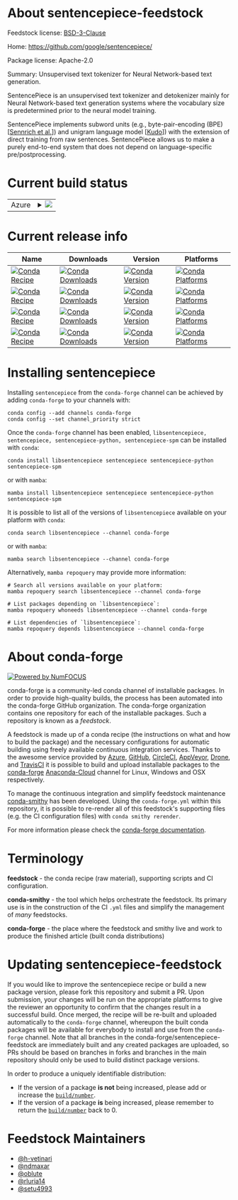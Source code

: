 About sentencepiece-feedstock
=============================

Feedstock license: [BSD-3-Clause](https://github.com/conda-forge/sentencepiece-feedstock/blob/main/LICENSE.txt)

Home: https://github.com/google/sentencepiece/

Package license: Apache-2.0

Summary: Unsupervised text tokenizer for Neural Network-based text generation.

SentencePiece is an unsupervised text tokenizer and detokenizer mainly for
Neural Network-based text generation systems where the vocabulary size is
predetermined prior to the neural model training.

SentencePiece implements subword units (e.g., byte-pair-encoding (BPE)
[[Sennrich et al.](http://www.aclweb.org/anthology/P16-1162)]) and unigram
language model [[Kudo](https://arxiv.org/abs/1804.109590)]) with the
extension of direct training from raw sentences. SentencePiece allows us to
make a purely end-to-end system that does not depend on language-specific
pre/postprocessing.


Current build status
====================


<table>
    
  <tr>
    <td>Azure</td>
    <td>
      <details>
        <summary>
          <a href="https://dev.azure.com/conda-forge/feedstock-builds/_build/latest?definitionId=10233&branchName=main">
            <img src="https://dev.azure.com/conda-forge/feedstock-builds/_apis/build/status/sentencepiece-feedstock?branchName=main">
          </a>
        </summary>
        <table>
          <thead><tr><th>Variant</th><th>Status</th></tr></thead>
          <tbody><tr>
              <td>linux_64_libprotobuf3.21</td>
              <td>
                <a href="https://dev.azure.com/conda-forge/feedstock-builds/_build/latest?definitionId=10233&branchName=main">
                  <img src="https://dev.azure.com/conda-forge/feedstock-builds/_apis/build/status/sentencepiece-feedstock?branchName=main&jobName=linux&configuration=linux%20linux_64_libprotobuf3.21" alt="variant">
                </a>
              </td>
            </tr><tr>
              <td>linux_64_libprotobuf4.23.2</td>
              <td>
                <a href="https://dev.azure.com/conda-forge/feedstock-builds/_build/latest?definitionId=10233&branchName=main">
                  <img src="https://dev.azure.com/conda-forge/feedstock-builds/_apis/build/status/sentencepiece-feedstock?branchName=main&jobName=linux&configuration=linux%20linux_64_libprotobuf4.23.2" alt="variant">
                </a>
              </td>
            </tr><tr>
              <td>linux_aarch64_libprotobuf3.21</td>
              <td>
                <a href="https://dev.azure.com/conda-forge/feedstock-builds/_build/latest?definitionId=10233&branchName=main">
                  <img src="https://dev.azure.com/conda-forge/feedstock-builds/_apis/build/status/sentencepiece-feedstock?branchName=main&jobName=linux&configuration=linux%20linux_aarch64_libprotobuf3.21" alt="variant">
                </a>
              </td>
            </tr><tr>
              <td>linux_aarch64_libprotobuf4.23.2</td>
              <td>
                <a href="https://dev.azure.com/conda-forge/feedstock-builds/_build/latest?definitionId=10233&branchName=main">
                  <img src="https://dev.azure.com/conda-forge/feedstock-builds/_apis/build/status/sentencepiece-feedstock?branchName=main&jobName=linux&configuration=linux%20linux_aarch64_libprotobuf4.23.2" alt="variant">
                </a>
              </td>
            </tr><tr>
              <td>linux_ppc64le_libprotobuf3.21</td>
              <td>
                <a href="https://dev.azure.com/conda-forge/feedstock-builds/_build/latest?definitionId=10233&branchName=main">
                  <img src="https://dev.azure.com/conda-forge/feedstock-builds/_apis/build/status/sentencepiece-feedstock?branchName=main&jobName=linux&configuration=linux%20linux_ppc64le_libprotobuf3.21" alt="variant">
                </a>
              </td>
            </tr><tr>
              <td>linux_ppc64le_libprotobuf4.23.2</td>
              <td>
                <a href="https://dev.azure.com/conda-forge/feedstock-builds/_build/latest?definitionId=10233&branchName=main">
                  <img src="https://dev.azure.com/conda-forge/feedstock-builds/_apis/build/status/sentencepiece-feedstock?branchName=main&jobName=linux&configuration=linux%20linux_ppc64le_libprotobuf4.23.2" alt="variant">
                </a>
              </td>
            </tr><tr>
              <td>osx_64_libprotobuf3.21</td>
              <td>
                <a href="https://dev.azure.com/conda-forge/feedstock-builds/_build/latest?definitionId=10233&branchName=main">
                  <img src="https://dev.azure.com/conda-forge/feedstock-builds/_apis/build/status/sentencepiece-feedstock?branchName=main&jobName=osx&configuration=osx%20osx_64_libprotobuf3.21" alt="variant">
                </a>
              </td>
            </tr><tr>
              <td>osx_64_libprotobuf4.23.2</td>
              <td>
                <a href="https://dev.azure.com/conda-forge/feedstock-builds/_build/latest?definitionId=10233&branchName=main">
                  <img src="https://dev.azure.com/conda-forge/feedstock-builds/_apis/build/status/sentencepiece-feedstock?branchName=main&jobName=osx&configuration=osx%20osx_64_libprotobuf4.23.2" alt="variant">
                </a>
              </td>
            </tr><tr>
              <td>osx_arm64_libprotobuf3.21</td>
              <td>
                <a href="https://dev.azure.com/conda-forge/feedstock-builds/_build/latest?definitionId=10233&branchName=main">
                  <img src="https://dev.azure.com/conda-forge/feedstock-builds/_apis/build/status/sentencepiece-feedstock?branchName=main&jobName=osx&configuration=osx%20osx_arm64_libprotobuf3.21" alt="variant">
                </a>
              </td>
            </tr><tr>
              <td>osx_arm64_libprotobuf4.23.2</td>
              <td>
                <a href="https://dev.azure.com/conda-forge/feedstock-builds/_build/latest?definitionId=10233&branchName=main">
                  <img src="https://dev.azure.com/conda-forge/feedstock-builds/_apis/build/status/sentencepiece-feedstock?branchName=main&jobName=osx&configuration=osx%20osx_arm64_libprotobuf4.23.2" alt="variant">
                </a>
              </td>
            </tr><tr>
              <td>win_64_libprotobuf3.21</td>
              <td>
                <a href="https://dev.azure.com/conda-forge/feedstock-builds/_build/latest?definitionId=10233&branchName=main">
                  <img src="https://dev.azure.com/conda-forge/feedstock-builds/_apis/build/status/sentencepiece-feedstock?branchName=main&jobName=win&configuration=win%20win_64_libprotobuf3.21" alt="variant">
                </a>
              </td>
            </tr><tr>
              <td>win_64_libprotobuf4.23.2</td>
              <td>
                <a href="https://dev.azure.com/conda-forge/feedstock-builds/_build/latest?definitionId=10233&branchName=main">
                  <img src="https://dev.azure.com/conda-forge/feedstock-builds/_apis/build/status/sentencepiece-feedstock?branchName=main&jobName=win&configuration=win%20win_64_libprotobuf4.23.2" alt="variant">
                </a>
              </td>
            </tr>
          </tbody>
        </table>
      </details>
    </td>
  </tr>
</table>

Current release info
====================

| Name | Downloads | Version | Platforms |
| --- | --- | --- | --- |
| [![Conda Recipe](https://img.shields.io/badge/recipe-libsentencepiece-green.svg)](https://anaconda.org/conda-forge/libsentencepiece) | [![Conda Downloads](https://img.shields.io/conda/dn/conda-forge/libsentencepiece.svg)](https://anaconda.org/conda-forge/libsentencepiece) | [![Conda Version](https://img.shields.io/conda/vn/conda-forge/libsentencepiece.svg)](https://anaconda.org/conda-forge/libsentencepiece) | [![Conda Platforms](https://img.shields.io/conda/pn/conda-forge/libsentencepiece.svg)](https://anaconda.org/conda-forge/libsentencepiece) |
| [![Conda Recipe](https://img.shields.io/badge/recipe-sentencepiece-green.svg)](https://anaconda.org/conda-forge/sentencepiece) | [![Conda Downloads](https://img.shields.io/conda/dn/conda-forge/sentencepiece.svg)](https://anaconda.org/conda-forge/sentencepiece) | [![Conda Version](https://img.shields.io/conda/vn/conda-forge/sentencepiece.svg)](https://anaconda.org/conda-forge/sentencepiece) | [![Conda Platforms](https://img.shields.io/conda/pn/conda-forge/sentencepiece.svg)](https://anaconda.org/conda-forge/sentencepiece) |
| [![Conda Recipe](https://img.shields.io/badge/recipe-sentencepiece--python-green.svg)](https://anaconda.org/conda-forge/sentencepiece-python) | [![Conda Downloads](https://img.shields.io/conda/dn/conda-forge/sentencepiece-python.svg)](https://anaconda.org/conda-forge/sentencepiece-python) | [![Conda Version](https://img.shields.io/conda/vn/conda-forge/sentencepiece-python.svg)](https://anaconda.org/conda-forge/sentencepiece-python) | [![Conda Platforms](https://img.shields.io/conda/pn/conda-forge/sentencepiece-python.svg)](https://anaconda.org/conda-forge/sentencepiece-python) |
| [![Conda Recipe](https://img.shields.io/badge/recipe-sentencepiece--spm-green.svg)](https://anaconda.org/conda-forge/sentencepiece-spm) | [![Conda Downloads](https://img.shields.io/conda/dn/conda-forge/sentencepiece-spm.svg)](https://anaconda.org/conda-forge/sentencepiece-spm) | [![Conda Version](https://img.shields.io/conda/vn/conda-forge/sentencepiece-spm.svg)](https://anaconda.org/conda-forge/sentencepiece-spm) | [![Conda Platforms](https://img.shields.io/conda/pn/conda-forge/sentencepiece-spm.svg)](https://anaconda.org/conda-forge/sentencepiece-spm) |

Installing sentencepiece
========================

Installing `sentencepiece` from the `conda-forge` channel can be achieved by adding `conda-forge` to your channels with:

```
conda config --add channels conda-forge
conda config --set channel_priority strict
```

Once the `conda-forge` channel has been enabled, `libsentencepiece, sentencepiece, sentencepiece-python, sentencepiece-spm` can be installed with `conda`:

```
conda install libsentencepiece sentencepiece sentencepiece-python sentencepiece-spm
```

or with `mamba`:

```
mamba install libsentencepiece sentencepiece sentencepiece-python sentencepiece-spm
```

It is possible to list all of the versions of `libsentencepiece` available on your platform with `conda`:

```
conda search libsentencepiece --channel conda-forge
```

or with `mamba`:

```
mamba search libsentencepiece --channel conda-forge
```

Alternatively, `mamba repoquery` may provide more information:

```
# Search all versions available on your platform:
mamba repoquery search libsentencepiece --channel conda-forge

# List packages depending on `libsentencepiece`:
mamba repoquery whoneeds libsentencepiece --channel conda-forge

# List dependencies of `libsentencepiece`:
mamba repoquery depends libsentencepiece --channel conda-forge
```


About conda-forge
=================

[![Powered by
NumFOCUS](https://img.shields.io/badge/powered%20by-NumFOCUS-orange.svg?style=flat&colorA=E1523D&colorB=007D8A)](https://numfocus.org)

conda-forge is a community-led conda channel of installable packages.
In order to provide high-quality builds, the process has been automated into the
conda-forge GitHub organization. The conda-forge organization contains one repository
for each of the installable packages. Such a repository is known as a *feedstock*.

A feedstock is made up of a conda recipe (the instructions on what and how to build
the package) and the necessary configurations for automatic building using freely
available continuous integration services. Thanks to the awesome service provided by
[Azure](https://azure.microsoft.com/en-us/services/devops/), [GitHub](https://github.com/),
[CircleCI](https://circleci.com/), [AppVeyor](https://www.appveyor.com/),
[Drone](https://cloud.drone.io/welcome), and [TravisCI](https://travis-ci.com/)
it is possible to build and upload installable packages to the
[conda-forge](https://anaconda.org/conda-forge) [Anaconda-Cloud](https://anaconda.org/)
channel for Linux, Windows and OSX respectively.

To manage the continuous integration and simplify feedstock maintenance
[conda-smithy](https://github.com/conda-forge/conda-smithy) has been developed.
Using the ``conda-forge.yml`` within this repository, it is possible to re-render all of
this feedstock's supporting files (e.g. the CI configuration files) with ``conda smithy rerender``.

For more information please check the [conda-forge documentation](https://conda-forge.org/docs/).

Terminology
===========

**feedstock** - the conda recipe (raw material), supporting scripts and CI configuration.

**conda-smithy** - the tool which helps orchestrate the feedstock.
                   Its primary use is in the construction of the CI ``.yml`` files
                   and simplify the management of *many* feedstocks.

**conda-forge** - the place where the feedstock and smithy live and work to
                  produce the finished article (built conda distributions)


Updating sentencepiece-feedstock
================================

If you would like to improve the sentencepiece recipe or build a new
package version, please fork this repository and submit a PR. Upon submission,
your changes will be run on the appropriate platforms to give the reviewer an
opportunity to confirm that the changes result in a successful build. Once
merged, the recipe will be re-built and uploaded automatically to the
`conda-forge` channel, whereupon the built conda packages will be available for
everybody to install and use from the `conda-forge` channel.
Note that all branches in the conda-forge/sentencepiece-feedstock are
immediately built and any created packages are uploaded, so PRs should be based
on branches in forks and branches in the main repository should only be used to
build distinct package versions.

In order to produce a uniquely identifiable distribution:
 * If the version of a package **is not** being increased, please add or increase
   the [``build/number``](https://docs.conda.io/projects/conda-build/en/latest/resources/define-metadata.html#build-number-and-string).
 * If the version of a package **is** being increased, please remember to return
   the [``build/number``](https://docs.conda.io/projects/conda-build/en/latest/resources/define-metadata.html#build-number-and-string)
   back to 0.

Feedstock Maintainers
=====================

* [@h-vetinari](https://github.com/h-vetinari/)
* [@ndmaxar](https://github.com/ndmaxar/)
* [@oblute](https://github.com/oblute/)
* [@rluria14](https://github.com/rluria14/)
* [@setu4993](https://github.com/setu4993/)

